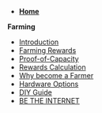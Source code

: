 - [**Home**](@threefold_home)

**Farming**

- [Introduction](farming_intro)
- [Farming Rewards](farming_reward)
- [Proof-of-Capacity](proof_of_capacity)
- [Rewards Calculation](farming_calculator)
- [Why become a Farmer](why_farming)
- [Hardware Options](farming_hardware_overview)
- [DIY Guide](diy_guide)
- [BE THE INTERNET](be_the_internet)
<!-- - [Certified Farming](certified_farming) -->



<!-- - [Planet Positive Farming](@lanet_positive_farming) -->